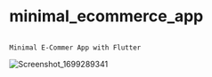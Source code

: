 # minimal_ecommerce_app

                                                                                              Minimal E-Commer App with Flutter
                                                                                              

![Screenshot_1699289341](https://github.com/YunusGUNEYSU/minimal_ecommerce_app/assets/39588697/b66c0be7-8207-43e7-817b-b4793972d742)
